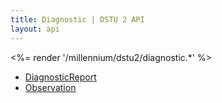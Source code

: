 ```yaml
---
title: Diagnostic | DSTU 2 API
layout: api
---
```


<%= render '/millennium/dstu2/diagnostic.*' %>

* [DiagnosticReport](../diagnostic/diagnostic-report)
* [Observation](../diagnostic/observation)
